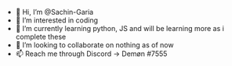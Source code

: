 - 👋 Hi, I’m @Sachin-Garia
- 👀 I’m interested in coding
- 🌱 I’m currently learning python, JS and will be learning more as i complete these
- 💞️ I’m looking to collaborate on nothing as of now
- 📫 Reach me through Discord -> Demøn #7555

<!---
Sachin-Garia/Sachin-Garia is a ✨ special ✨ repository because its `README.md` (this file) appears on your GitHub profile.
You can click the Preview link to take a look at your changes.
--->
